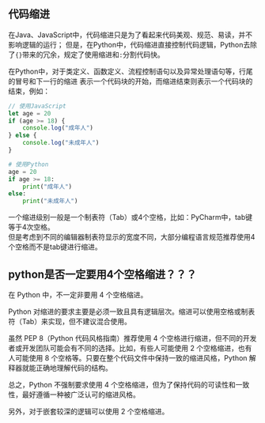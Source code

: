 ## 代码缩进
在Java、JavaScript中，代码缩进只是为了看起来代码美观、规范、易读，并不影响逻辑的运行； 
但是，在Python中，代码缩进直接控制代码逻辑，Python去除了`{}`带来的冗余，规定了使用缩进和`:`分割代码快。  

在Python中，对于类定义、函数定义、流程控制语句以及异常处理语句等，行尾的冒号和下一行的缩进
表示一个代码块的开始，而缩进结束则表示一个代码块的结束，例如：  
```javascript
// 使用JavaScript
let age = 20
if (age >= 18) {
    console.log("成年人")
} else {
    console.log("未成年人")
}
```
```python
# 使用Python
age = 20
if age >= 18:
    print("成年人")
else:
    print("未成年人")
```

一个缩进级别一般是一个制表符（Tab）或4个空格，比如：PyCharm中，tab键等于4次空格。   
但是考虑到不同的编辑器制表符显示的宽度不同，大部分编程语言规范推荐使用4个空格而不是tab键进行缩进。

## python是否一定要用4个空格缩进？？？
在 Python 中，不一定非要用 4 个空格缩进。

Python 对缩进的要求主要是必须一致且具有逻辑层次。缩进可以使用空格或制表符（Tab）来实现，但不建议混合使用。

虽然 PEP 8（Python 代码风格指南）推荐使用 4 个空格进行缩进，但不同的开发者或开发团队可能会有不同的选择。比如，有些人可能使用 2 个空格缩进，也有人可能使用 8 个空格等。只要在整个代码文件中保持一致的缩进风格，Python 解释器就能正确地理解代码的结构。

总之，Python 不强制要求使用 4 个空格缩进，但为了保持代码的可读性和一致性，最好遵循一种被广泛认可的缩进风格。

另外，对于嵌套较深的逻辑可以使用 2 个空格缩进。
